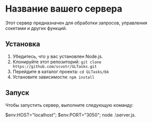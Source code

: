# Название вашего сервера

Этот сервер предназначен для обработки запросов, управления сокетами и других функций.

## Установка

1. Убедитесь, что у вас установлен Node.js.
2. Клонируйте этот репозиторий: `git clone https://github.com/scvotr/GLTasks.git`
3. Перейдите в каталог проекта: `cd GLTasks/bk`
4. Установите зависимости: `npm install`

## Запуск

Чтобы запустить сервер, выполните следующую команду:

$env:HOST="localhost"; $env:PORT="3050"; node .\server.js.